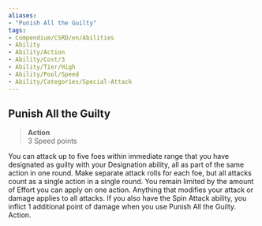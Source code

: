 ```yaml
---
aliases:
- "Punish All the Guilty"
tags:
- Compendium/CSRD/en/Abilities
- Ability
- Ability/Action
- Ability/Cost/3
- Ability/Tier/High
- Ability/Pool/Speed
- Ability/Categories/Special-Attack
---
```


  
## Punish All the Guilty  
>**Action**  
>3 Speed points
  
You can attack up to five foes within immediate range that you have designated as guilty with your Designation ability, all as part of the same action in one round. Make separate attack rolls for each foe, but all attacks count as a single action in a single round. You remain limited by the amount of Effort you can apply on one action. Anything that modifies your attack or damage applies to all attacks. If you also have the Spin Attack ability, you inflict 1 additional point of damage when you use Punish All the Guilty. Action.
